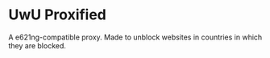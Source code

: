 # UwU Proxified

A e621ng-compatible proxy. Made to unblock websites in countries in which they are blocked.
